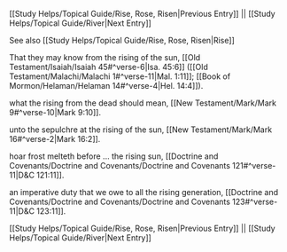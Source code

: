 [[Study Helps/Topical Guide/Rise, Rose, Risen|Previous Entry]]  ||  [[Study Helps/Topical Guide/River|Next Entry]]

 See also [[Study Helps/Topical Guide/Rise, Rose, Risen|Rise]]

 That they may know from the rising of the sun, [[Old Testament/Isaiah/Isaiah 45#^verse-6|Isa. 45:6]] ([[Old Testament/Malachi/Malachi 1#^verse-11|Mal. 1:11]]; [[Book of Mormon/Helaman/Helaman 14#^verse-4|Hel. 14:4]]).

 what the rising from the dead should mean, [[New Testament/Mark/Mark 9#^verse-10|Mark 9:10]].

 unto the sepulchre at the rising of the sun, [[New Testament/Mark/Mark 16#^verse-2|Mark 16:2]].

 hoar frost melteth before ... the rising sun, [[Doctrine and Covenants/Doctrine and Covenants/Doctrine and Covenants 121#^verse-11|D&C 121:11]].

 an imperative duty that we owe to all the rising generation, [[Doctrine and Covenants/Doctrine and Covenants/Doctrine and Covenants 123#^verse-11|D&C 123:11]].

[[Study Helps/Topical Guide/Rise, Rose, Risen|Previous Entry]]  ||  [[Study Helps/Topical Guide/River|Next Entry]]